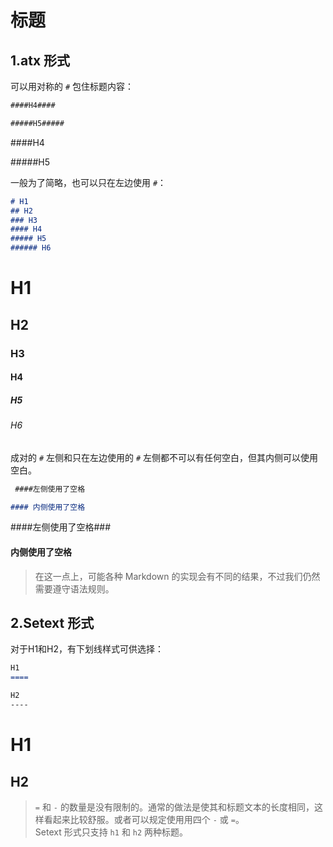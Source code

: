 # 标题

## 1.atx 形式

可以用对称的 `#` 包住标题内容：

```markdown
####H4####

#####H5#####
```

####H4

#####H5

一般为了简略，也可以只在左边使用 `#`：

```markdown
# H1
## H2
### H3
#### H4
##### H5
###### H6
```

# H1
## H2
### H3
#### H4
##### H5
###### H6

成对的 `#` 左侧和只在左边使用的 `#` 左侧都不可以有任何空白，但其内侧可以使用空白。

```markdown
 ####左侧使用了空格

#### 内侧使用了空格
```

 ####左侧使用了空格###
#### 内侧使用了空格

>在这一点上，可能各种 Markdown 的实现会有不同的结果，不过我们仍然需要遵守语法规则。

## 2.Setext 形式

对于H1和H2，有下划线样式可供选择：

```markdown
H1
====

H2
----
```

H1
====

H2
----

>`=` 和 `-` 的数量是没有限制的。通常的做法是使其和标题文本的长度相同，这样看起来比较舒服。或者可以规定使用用四个 `-` 或 `=`。  
>Setext 形式只支持 `h1` 和 `h2` 两种标题。
